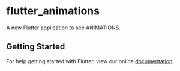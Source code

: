 # flutter_animations

A new Flutter application to see ANIMATIONS.

## Getting Started

For help getting started with Flutter, view our online
[documentation](https://flutter.io/).
